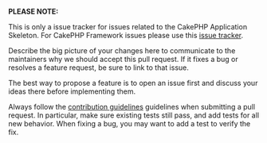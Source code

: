 **PLEASE NOTE:**

This is only a issue tracker for issues related to the CakePHP Application Skeleton.
For CakePHP Framework issues please use this [issue tracker](https://github.com/cakephp/cakephp/issues).

Describe the big picture of your changes here to communicate to the maintainers why we should accept this pull request. If it fixes a bug or resolves a feature request, be sure to link to that issue.

The best way to propose a feature is to open an issue first and discuss your ideas there before implementing them.

Always follow the [contribution guidelines](https://github.com/cakephp/cakephp/blob/master/.github/CONTRIBUTING.md) guidelines when submitting a pull request. In particular, make sure existing tests still pass, and add tests for all new behavior. When fixing a bug, you may want to add a test to verify the fix.
